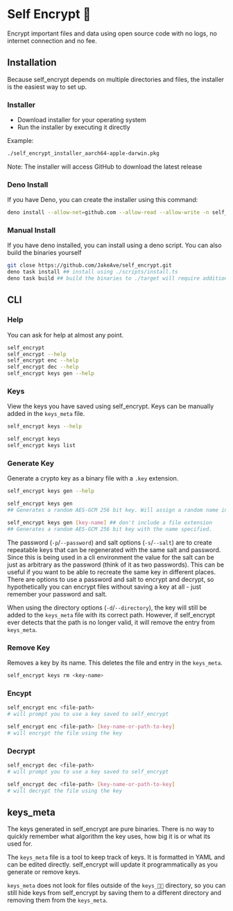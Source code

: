 # Self Encrypt 🔐

Encrypt important files and data using open source code with no logs, no
internet connection and no fee.

## Installation

Because self_encrypt depends on multiple directories and files, the installer is the easiest way to set up.

### Installer

- Download installer for your operating system
- Run the installer by executing it directly

Example:

```bash
./self_encrypt_installer_aarch64-apple-darwin.pkg
```

Note: The installer will access GitHub to download the latest release

### Deno Install

If you have Deno, you can create the installer using this command:

```bash
deno install --allow-net=github.com --allow-read --allow-write -n self_encrypt_installer_aarch64-apple-darwin.pkg https://raw.githubusercontent.com/JakeAve/self_encrypt/main/scripts/install.ts
```

### Manual Install

If you have deno installed, you can install using a deno script. You can also build the binaries yourself

```bash
git close https://github.com/JakeAve/self_encrypt.git
deno task install ## install using ./scripts/install.ts
deno task build ## build the binaries to ./target will require additional setup
```

## CLI

### Help

You can ask for help at almost any point.

```bash
self_encrypt
self_encrypt --help
self_encrypt enc --help
self_encrypt dec --help
self_encrypt keys gen --help
```

### Keys

View the keys you have saved using self_encrypt. Keys can be manually added in
the `keys_meta` file.

```bash
self_encrypt keys --help

self_encrypt keys
self_encrypt keys list
```

### Generate Key

Generate a crypto key as a binary file with a `.key` extension.

```bash
self_encrypt keys gen --help

self_encrypt keys gen
## Generates a random AES-GCM 256 bit key. Will assign a random name in the keys_meta file.

self_encrypt keys gen [key-name] ## don't include a file extension
## Generates a random AES-GCM 256 bit key with the name specified.
```

The password (`-p`/`--password`) and salt options (`-s`/`--salt`) are to create
repeatable keys that can be regenerated with the same salt and password. Since
this is being used in a cli environment the value for the salt can be just as
arbitrary as the password (think of it as two passwords). This can be useful if
you want to be able to recreate the same key in different places. There are
options to use a password and salt to encrypt and decrypt, so hypothetically you
can encrypt files without saving a key at all - just remember your password and
salt.

When using the directory options (`-d`/`--directory`), the key will still be
added to the `keys_meta` file with its correct path. However, if self_encrypt
ever detects that the path is no longer valid, it will remove the entry from
`keys_meta`.

### Remove Key

Removes a key by its name. This deletes the file and entry in the `keys_meta`.

```bash
self_encrypt keys rm <key-name>
```

### Encypt

```bash
self_encrypt enc <file-path>
# will prompt you to use a key saved to self_encrypt

self_encrypt enc <file-path> [key-name-or-path-to-key]
# will encrypt the file using the key
```

### Decrypt

```bash
self_encrypt dec <file-path>
# will prompt you to use a key saved to self_encrypt

self_encrypt dec <file-path> [key-name-or-path-to-key]
# will decrypt the file using the key
```

## keys_meta

The keys generated in self_encrypt are pure binaries. There is no way to quickly
remember what algorithm the key uses, how big it is or what its used for.

The `keys_meta` file is a tool to keep track of keys. It is formatted in YAML
and can be edited directly. self_encrypt will update it programmatically as you
generate or remove keys.

`keys_meta` does not look for files outside of the `keys_🔑🔑` directory, so you
can still hide keys from self_encrypt by saving them to a different directory
and removing them from the `keys_meta`.
